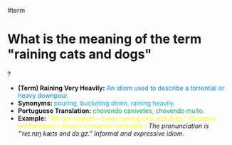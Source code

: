 #term

# What is the meaning of the term "raining cats and dogs"
?
* **(Term) Raining Very Heavily:** <span style="color:rgb(0, 132, 255)">An idiom used to describe a torrential or heavy downpour.</span>
* **Synonyms:** <span style="color:rgb(0, 176, 240)">pouring, bucketing down, raining heavily.</span>
* **Portuguese Translation:** <span style="color:rgb(0, 176, 80)">chovendo canivetes, chovendo muito.</span>
* **Example:** <span style="color:rgb(255, 255, 0)">"We got soaked—it was raining cats and dogs." (Ficamos encharcados—estava chovendo canivetes.)</span>
*The pronunciation is "ˈreɪ.nɪŋ kæts ənd dɔːɡz." Informal and expressive idiom.*
<!--SR:!2025-07-05,3,250-->

